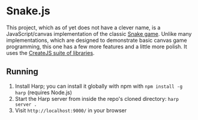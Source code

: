Snake.js
========

This project, which as of yet does not have a clever name, is a JavaScript/canvas implementation of the classic [Snake game](http://en.wikipedia.org/wiki/Snake_(video_game)). Unlike many implementations, which are designed to demonstrate basic canvas game programming, this one has a few more features and a little more polish. It uses the [CreateJS suite of libraries](http://createjs.com/#!/CreateJS).

Running
-------

  1. Install Harp; you can install it globally with npm with `npm install -g harp` (requires Node.js)
  2. Start the Harp server from inside the repo's cloned directory: `harp server .`
  3. Visit `http://localhost:9000/` in your browser

